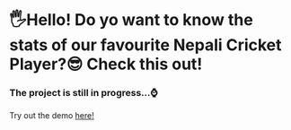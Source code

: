 <h1>🖐️Hello! Do yo want to know the stats of our favourite Nepali Cricket Player?😎 Check this out!</h1>
<h3>The project is still in progress...⌚</h3>
<p>Try out the demo <a href="https://cricketstatsguru.streamlit.app/">here!</a></p>